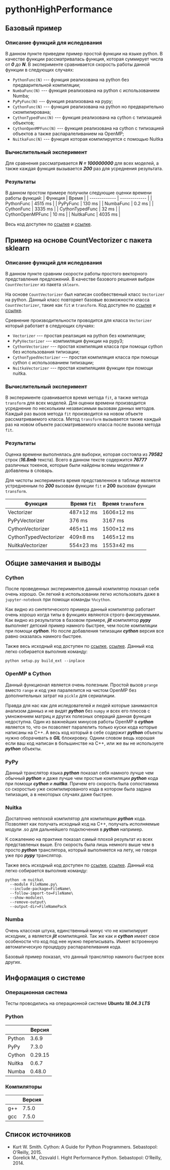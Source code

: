 # pythonHighPerformance

## Базовый пример
### Описание функций для иследования
В данном пункте приведем пример простой функции на языке python. В качестве функции рассматривалась функция, которая суммирует числа от ***0** до **N***. В эксперименте сравнивается скорость работы данной функции в следующих случаях: 
* ```PythonFunc(N)``` --- функция реализована на python без предварительной компиляции; 
* ```NumbaFunc(N)``` --- функция реализована на python с использованием Numba;
* ```PyPyFunc(N)``` --- функция реализована на pypy;
* ```CythonFunc(N)``` --- функция реализована на python но предварительно скомпилирована;
* ```CythonTypedFunc(N)``` --- функция реализована на cython с типизацией объектов;
* ```CythonOpenMPFunc(N)``` --- функция реализована на cython с типизацией объектов а также распаралеливанием на OpenMP;
* ```NuitkaFunc(N)``` --- функция которая компилируется с помощью Nuitka

### Вычислительный эксперимент
Для сравнения рассматривается ***N = 100000000*** для всех моделей, а также каждая функция вызывается ***200*** раз для усреднения результата.

### Результаты
В данном простом примере получили следующие оценки времени работы функций:
| Функция  | Время |
| ------------- | ------------- |
| PythonFunc  | 4515 ms  |
| PyPyFunc  | 130 ms  |
| NumbaFunc  | 0.2 ms  |
| CythonFunc  | 3335 ms  |
| CythonTypedFunc  | 32 ms  |
| CythonOpenMPFunc  | 10 ms  |
| NuitkaFunc  | 4035 ms  |

Весь код доступен по [ссылке](https://github.com/andriygav/cythonExample/blob/master/example/SimpleExample.ipynb) и [ссылке](https://github.com/andriygav/cythonExample/blob/master/example/SimpleExamplePypy.ipynb).

## Пример на основе CountVectorizer с пакета sklearn
### Описание функций для иследования
В данном пункте сравним скорости работы простого векторного представления предложений. В качестве базового решения выбран ```CountVectorizer``` из пакета ```sklearn```.

На основе ```CountVectorizer``` был написан сообвественый класс ```Vectorizer``` на python. Данный класс повторяет базовые возможности класса ```CountVectorizer```, такие как ```fit``` и ```transform```. Код доступен по [ссылке](https://github.com/andriygav/cythonExample/blob/master/example/CountVectorizer.ipynb) и [ссылке](https://github.com/andriygav/cythonExample/blob/master/example/CountVectorizerPypy.ipynb).

Сревнение производительности проводится для класса ```Vectorizer``` который работает в следующих случаях:
* ```Vectorizer``` --- простая реалзиция на python без компиляции;
* ```PyPyVectorizer``` --- компииляция функции на pypy3;
* ```CythonVectorizer``` --- простая компиляция класса при помощи cython без использования типизации;
* ```CythonTypedVectorizer``` --- простая компиляция класса при помощи cython c использованием типизации;
* ```NuitkaVectorizer``` --- простая компиляцияя функции при помощи nuitka.


### Вычислительный эксперимент
В эксперименте сравнивается время метода ```fit```, а также метода ```transform``` для всех моделей. Для оценки времени производится усреднение по нескольким независимым вызовам данных методов. Каждый раз вызов метода ```fit``` производится на новом объекте рассматриваемого класса. Метод ```transform``` вызывается также каждый раз на новом объекте рассматриваемого класса после вызова метода ```fit```.
### Результаты
Оценка времени выполнялась для выборки, которая состояла из ***79582*** строк (***16.8mb*** текста). Всего в данном тексте содержится ***76777*** различных токенов, которые были найдены всемы моделями и добавлены в словарь.

Для чистоты эксперимента время представленное в таблице является устредненным по ***200*** вызовам функции ```fit``` и **200** вызовам функции ```transform```.

| Функция  | Время ```fit``` | Время ```transform``` |
| ------------- | ------------- | ------------- |
| Vectorizer  | 487±12 ms | 1606±12 ms |
| PyPyVectorizer  | 376 ms | 3167 ms |
| CythonVectorizer  | 465±11 ms | 1500±12 ms |
| CythonTypedVectorizer  | 409±8 ms | 1465±12 ms |
| NuitkaVectorizer  | 554±23 ms | 1553±42 ms |


## Общие замечания и выводы
### Cython
После проведенных экспериментов данный компилятор показал себя очень хорошо. Он легкий в использовании легко использовать даже в ```jupyter-notebook``` при помощи команды ```%%cython```.

Как видно из синтетического примера данный компилятор работает очень хорошо когда типы в функциях являются строго фиксируемыми. Как видно из результатов в базовом примере, ***jit*** компилятор ***pypy*** выполняет детский пример намного быстрее, чем после компиляции при помощи ***cython***. Но после добавления типизации ***cython*** версия все равно оказалась намного быстрее.

Также весь исходный код доступен по [ссылке](https://github.com/andriygav/pythonHighPerformance/tree/master/example/CountVectorizer/Cython), [ссылке](https://github.com/andriygav/pythonHighPerformance/tree/master/example/SimpleExample/Cython). Данный код легко собирается выполнив команду:
```
python setup.py build_ext --inplace
```

### OpenMP в Cython
Данный функционал является очень полезным. Простой вызов ```prange``` вместо ```range``` и код уже паралелится на чистом OpenMP без дополнительных затрат на ```pickle``` для сериалиции.

Правда для нас как для иследователей и людей которые занимаются анализом данныз и не видят ***python*** без ```numpy``` и всех его плюсов с умножением матриц и других полезных операций данная функция недоступна. Один из важнейших минусов работы OpenMP в ***cython*** является то, что он позволяет паралелить только куски кода которые написаны на C++. А весь код который в себе содержит ***python*** объекты нужно оборачивать в ***GIL*** блокировку. Одним словом вещь хорошая если ваш код написан в большинстве на C++, или же вы не используете ***python*** объекты.

### PyPy
Данный транслятор языка ***python*** показал себя намного лучше чем обычный ***python*** и даже лучше чем простые компиляции ***python*** кода при помощи ***cython*** и ***nuitka***. Причем его скорость была сопоставима со скоростью уже скомпилированого кода в котором была задана типизация, а в некоторых случаях даже быстрее.

### Nuitka
Достаточно неплохой компилятор для компиляции ***python*** кода. Позволяет как получать исходный код на C++, получать исполняемые модули .so для дальнейшего подключения в ***python*** например.

К сожалению на практике показал самый плохой результат из всех представленых выше. Его скорость была лишь немного выше чем в просто ***python*** транслятора, который выполняется на лету, не говоря уже про ***pypy*** транслятор.

Также весь исходный код доступен по [ссылке](https://github.com/andriygav/pythonHighPerformance/tree/master/example/CountVectorizer/Nuitka), [ссылке](https://github.com/andriygav/pythonHighPerformance/tree/master/example/SimpleExample/Nuitka). Данный код легко собирается выполнив команду:
```
python -m nuitka\
  --module FileName.py\
  --include-package=FileName\
  --follow-import-to=FileName\
  --show-modules\
  --remove-output\
  --output-dir=FileNamePack
```

### Numba
Очень классная штука, единственный минус что не компилирует исходник, а является ***jit*** компиляцией. Так же как и ***cython*** имеет свои особености что код под нее нужно переписывать. Имеет встроенную автоматическую процедуру распаралеливания кода.

Базовый пример показал, что данный транслятор намного быстрее всех других.

## Информация о системе
### Операционная система
Тесты проводились на операционной системе ***Ubuntu 18.04.3 LTS***

### Python
|   | Версия |
| ------------- | ------------- |
| Python  | 3.6.9 |
| PyPy  | 7.3.0 |
| Cython  | 0.29.15 |
| Nuitka  | 0.6.7 |
| Numba  | 0.48.0 |

### Компиляторы
|   | Версия |
| ------------- | ------------- |
| g++  | 7.5.0 |
| gcc  | 7.5.0 |



## Список источников
* Kurt W. Smith. Cython: A Guide for Python Programmers. Sebastopol: O’Reilly, 2015.
* Gorelick M., Ozsvald I. Hight Performance Python. Sebastopol: O’Reilly, 2014.
